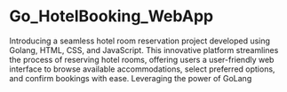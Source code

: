 # Go_HotelBooking_WebApp
Introducing a seamless hotel room reservation project developed using Golang, HTML, CSS, and JavaScript. This innovative platform streamlines the process of reserving hotel rooms, offering users a user-friendly web interface to browse available accommodations, select preferred options, and confirm bookings with ease. Leveraging the power of GoLang
